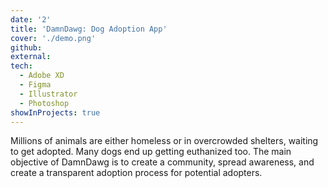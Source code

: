 ```yaml
---
date: '2'
title: 'DamnDawg: Dog Adoption App'
cover: './demo.png'
github: 
external: 
tech:
  - Adobe XD
  - Figma
  - Illustrator
  - Photoshop
showInProjects: true
---
```


Millions of animals are either homeless or in overcrowded shelters, waiting to get adopted. Many dogs end up getting euthanized too. 
The main objective of DamnDawg is to create a community, spread awareness, and create a transparent adoption process for potential adopters.